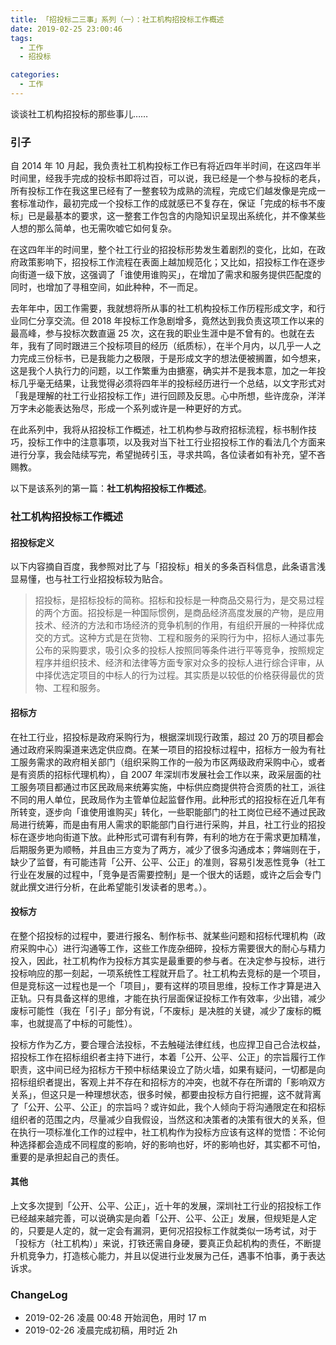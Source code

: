 ```yaml
---
title: 「招投标二三事」系列（一）：社工机构招投标工作概述
date: 2019-02-25 23:00:46
tags:
  - 工作
  - 招投标

categories:
  - 工作
---
```

谈谈社工机构招投标的那些事儿……

<!--more-->

### 引子

自 2014 年 10 月起，我负责社工机构投标工作已有将近四年半时间，在这四年半时间里，经我手完成的投标书即将过百，可以说，我已经是一个参与投标的老兵，所有投标工作在我这里已经有了一整套较为成熟的流程，完成它们越发像是完成一套标准动作，最初完成一个投标工作的成就感已不复存在，保证「完成的标书不废标」已是最基本的要求，这一整套工作包含的内隐知识呈现出系统化，并不像某些人想的那么简单，也无需吹嘘它如何复杂。

在这四年半的时间里，整个社工行业的招投标形势发生着剧烈的变化，比如，在政府政策影响下，招投标工作流程在表面上越加规范化；又比如，招投标工作在逐步向街道一级下放，这强调了「谁使用谁购买」，在增加了需求和服务提供匹配度的同时，也增加了寻租空间，如此种种，不一而足。

去年年中，因工作需要，我就想将所从事的社工机构投标工作历程形成文字，和行业同仁分享交流。但 2018 年投标工作急剧增多，竟然达到我负责这项工作以来的最高峰，参与投标次数直逼 25 次，这在我的职业生涯中是不曾有的。也就在去年，我有了同时跟进三个投标项目的经历（纸质标），在半个月内，以几乎一人之力完成三份标书，已是我能力之极限，于是形成文字的想法便被搁置，如今想来，这是我个人执行力的问题，以工作繁重为由搪塞，确实并不是我本意，加之一年投标几乎毫无结果，让我觉得必须将四年半的投标经历进行一个总结，以文字形式对「我是理解的社工行业招投标工作」进行回顾及反思。心中所想，些许庞杂，洋洋万字未必能表达殆尽，形成一个系列或许是一种更好的方式。

在此系列中，我将从招投标工作概述，社工机构参与政府招标流程，标书制作技巧，投标工作中的注意事项，以及我对当下社工行业招投标工作的看法几个方面来进行分享，我会陆续写完，希望抛砖引玉，寻求共鸣，各位读者如有补充，望不吝赐教。

以下是该系列的第一篇：**社工机构招投标工作概述**。

### 社工机构招投标工作概述

#### 招投标定义

以下内容摘自百度，我参照对比了与「招投标」相关的多条百科信息，此条语言浅显易懂，也与社工行业招投标较为贴合。

> 招投标，是招标投标的简称。招标和投标是一种商品交易行为，是交易过程的两个方面。招投标是一种国际惯例，是商品经济高度发展的产物，是应用技术、经济的方法和市场经济的竞争机制的作用，有组织开展的一种择优成交的方式。这种方式是在货物、工程和服务的采购行为中，招标人通过事先公布的采购要求，吸引众多的投标人按照同等条件进行平等竞争，按照规定程序并组织技术、经济和法律等方面专家对众多的投标人进行综合评审，从中择优选定项目的中标人的行为过程。其实质是以较低的价格获得最优的货物、工程和服务。

#### 招标方

在社工行业，招投标是政府采购行为，根据深圳现行政策，超过 20 万的项目都会通过政府采购渠道来选定供应商。在某一项目的招投标过程中，招标方一般为有社工服务需求的政府相关部门（组织采购工作的一般为市区两级政府采购中心，或者是有资质的招标代理机构），自 2007 年深圳市发展社会工作以来，政采层面的社工服务项目都通过市区民政局来统筹实施，中标供应商提供符合资质的社工，派往不同的用人单位，民政局作为主管单位起监督作用。此种形式的招投标在近几年有所转变，逐步向「谁使用谁购买」转化，一些职能部门的社工岗位已经不通过民政局进行统筹，而是由有用人需求的职能部门自行进行采购，并且，社工行业的招投标在逐步地向街道下放。此种形式可谓有利有弊，有利的地方在于需求更加精准，后期服务更为顺畅，并且由三方变为了两方，减少了很多沟通成本；弊端则在于，缺少了监督，有可能违背「公开、公平、公正」的准则，容易引发恶性竞争（社工行业在发展的过程中，「竞争是否需要控制」是一个很大的话题，或许之后会专门就此撰文进行分析，在此希望能引发读者的思考。）。

#### 投标方

在整个招投标的过程中，要进行报名、制作标书、就某些问题和招标代理机构（政府采购中心）进行沟通等工作，这些工作庞杂细碎，投标方需要很大的耐心与精力投入，因此，社工机构作为投标方其实是最重要的参与者。在决定参与投标，进行投标响应的那一刻起，一项系统性工程就开启了。社工机构去竞标的是一个项目，但是竞标这一过程也是一个「项目」，要有这样的项目思维，投标工作才算是进入正轨。只有具备这样的思维，才能在执行层面保证投标工作有效率，少出错，减少废标可能性（我在「引子」部分有说，「不废标」是决胜的关键，减少了废标的概率，也就提高了中标的可能性）。

投标方作为乙方，要合理合法投标，不去触碰法律红线，也应捍卫自己合法权益，招投标工作在招标组织者主持下进行，本着「公开、公平、公正」的宗旨履行工作职责，这中间已经为招标方干预中标结果设立了防火墙，如果有疑问，一切都是向招标组织者提出，客观上并不存在和招标方的冲突，也就不存在所谓的「影响双方关系」，但这只是一种理想状态，很多时候，都要由投标方自行把握，这不就背离了「公开、公平、公正」的宗旨吗？或许如此，我个人倾向于将沟通限定在和招标组织者的范围之内，尽量减少自我假设，当然这和决策者的决策有很大的关系，但在执行一项标准化工作的过程中，社工机构作为投标方应该有这样的觉悟：不论何种选择都会造成不同程度的影响，好的影响也好，坏的影响也好，其实都不可怕，重要的是承担起自己的责任。

#### 其他

上文多次提到「公开、公平、公正」，近十年的发展，深圳社工行业的招投标工作已经越来越完善，可以说确实是向着「公开、公平、公正」发展，但规矩是人定的，只要是人定的，就一定会有漏洞，更何况招投标工作就类似一场考试，对于「投标方（社工机构）」来说，打铁还需自身硬，要真正负起机构的责任，不断提升机竞争力，打造核心能力，并且以促进行业发展为己任，遇事不怕事，勇于表达诉求。

### ChangeLog
- 2019-02-26 凌晨 00:48 开始润色，用时 17 m 
- 2019-02-26 凌晨完成初稿，用时近 2h